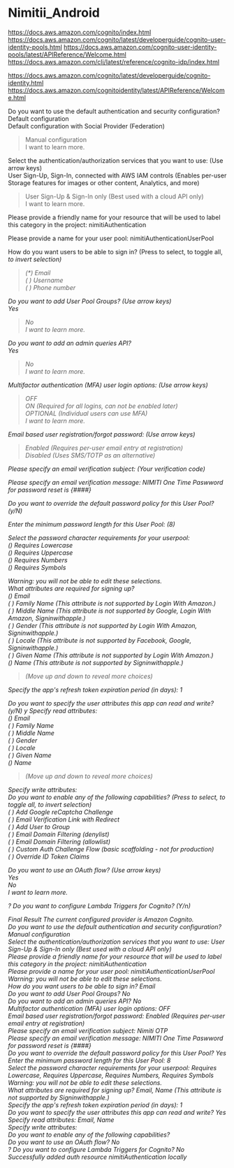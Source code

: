 # Nimitii_Android

https://docs.aws.amazon.com/cognito/index.html
https://docs.aws.amazon.com/cognito/latest/developerguide/cognito-user-identity-pools.html
https://docs.aws.amazon.com/cognito-user-identity-pools/latest/APIReference/Welcome.html
https://docs.aws.amazon.com/cli/latest/reference/cognito-idp/index.html

https://docs.aws.amazon.com/cognito/latest/developerguide/cognito-identity.html
https://docs.aws.amazon.com/cognitoidentity/latest/APIReference/Welcome.html

Do you want to use the default authentication and security configuration?                     
  Default configuration                                                       
  Default configuration with Social Provider (Federation)                     
> Manual configuration                                                       
  I want to learn more.

Select the authentication/authorization services that you want to use: (Use arrow keys)  
  User Sign-Up, Sign-In, connected with AWS IAM controls (Enables per-user Storage features for images or other content, Analytics, and more)    
> User Sign-Up & Sign-In only (Best used with a cloud API only)                                                                              
  I want to learn more.

Please provide a friendly name for your resource that will be used to label this category in the project: nimitiAuthentication

Please provide a name for your user pool: nimitiAuthenticationUserPool

How do you want users to be able to sign in? (Press <space> to select, <a> to toggle all, <i> to invert selection)        
> (*) Email                                                                                                      
  ( ) Username                                                                                                 
  ( ) Phone number

Do you want to add User Pool Groups? (Use arrow keys)            
  Yes                                                        
> No                                                                
  I want to learn more.

Do you want to add an admin queries API?           
  Yes                                  
> No                                     
  I want to learn more.

Multifactor authentication (MFA) user login options: (Use arrow keys)                                        
> OFF                                                                 
  ON (Required for all logins, can not be enabled later)            
  OPTIONAL (Individual users can use MFA)                           
  I want to learn more.


Email based user registration/forgot password: (Use arrow keys)     
> Enabled (Requires per-user email entry at registration)       
  Disabled (Uses SMS/TOTP as an alternative)


Please specify an email verification subject: (Your verification code)

Please specify an email verification message: NIMITI One Time Paswword for password reset is {####}

Do you want to override the default password policy for this User Pool? (y/N)

Enter the minimum password length for this User Pool: (8)

Select the password character requirements for your userpool:                                    
(*) Requires Lowercase                                                      
(*) Requires Uppercase                                                             
(*) Requires Numbers                                                             
(*) Requires Symbols

Warning: you will not be able to edit these selections.                               
What attributes are required for signing up?                                      
(*) Email                                                                         
( ) Family Name (This attribute is not supported by Login With Amazon.)         
( ) Middle Name (This attribute is not supported by Google, Login With Amazon, Signinwithapple.)   
( ) Gender (This attribute is not supported by Login With Amazon, Signinwithapple.)             
( ) Locale (This attribute is not supported by Facebook, Google, Signinwithapple.)                      
( ) Given Name (This attribute is not supported by Login With Amazon.)                            
(*) Name (This attribute is not supported by Signinwithapple.)                             
> (Move up and down to reveal more choices)

Specify the app's refresh token expiration period (in days): 1

Do you want to specify the user attributes this app can read and write? (y/N) y
Specify read attributes:              
(*) Email                                
( ) Family Name                            
( ) Middle Name                             
( ) Gender                                  
( ) Locale                                
( ) Given Name                             
(*) Name                                   
> (Move up and down to reveal more choices)


Specify write attributes:              
Do you want to enable any of the following capabilities? (Press <space> to select, <a> to toggle all, <i> to invert selection)                  
( ) Add Google reCaptcha Challenge                                                                                                      
( ) Email Verification Link with Redirect                        
( ) Add User to Group                                      
( ) Email Domain Filtering (denylist)                  
( ) Email Domain Filtering (allowlist)                
( ) Custom Auth Challenge Flow (basic scaffolding - not for production)       
( ) Override ID Token Claims


Do you want to use an OAuth flow? (Use arrow keys)   
Yes                                             
No                                            
I want to learn more.

? Do you want to configure Lambda Triggers for Cognito? (Y/n)



Final Result
The current configured provider is Amazon Cognito.                                 
Do you want to use the default authentication and security configuration? Manual configuration               
Select the authentication/authorization services that you want to use: User Sign-Up & Sign-In only (Best used with a cloud API only)    
Please provide a friendly name for your resource that will be used to label this category in the project: nimitiAuthentication          
Please provide a name for your user pool: nimitiAuthenticationUserPool                                                                 
Warning: you will not be able to edit these selections.                                                                            
How do you want users to be able to sign in? Email                                                                                   
Do you want to add User Pool Groups? No                                                                                           
Do you want to add an admin queries API? No                                                                                  
Multifactor authentication (MFA) user login options: OFF                                                                    
Email based user registration/forgot password: Enabled (Requires per-user email entry at registration)                  
Please specify an email verification subject: Nimiti OTP                                   
Please specify an email verification message: NIMITI One Time Paswword for password reset is {####}         
Do you want to override the default password policy for this User Pool? Yes                              
Enter the minimum password length for this User Pool: 8                                
Select the password character requirements for your userpool: Requires Lowercase, Requires Uppercase, Requires Numbers, Requires Symbols      
Warning: you will not be able to edit these selections.                                   
What attributes are required for signing up? Email, Name (This attribute is not supported by Signinwithapple.)            
Specify the app's refresh token expiration period (in days): 1                                                 
Do you want to specify the user attributes this app can read and write? Yes                                  
Specify read attributes: Email, Name                                                                       
Specify write attributes:                                                                                 
Do you want to enable any of the following capabilities?                                                 
Do you want to use an OAuth flow? No                                                                     
? Do you want to configure Lambda Triggers for Cognito? No                                               
Successfully added auth resource nimitiAuthentication locally